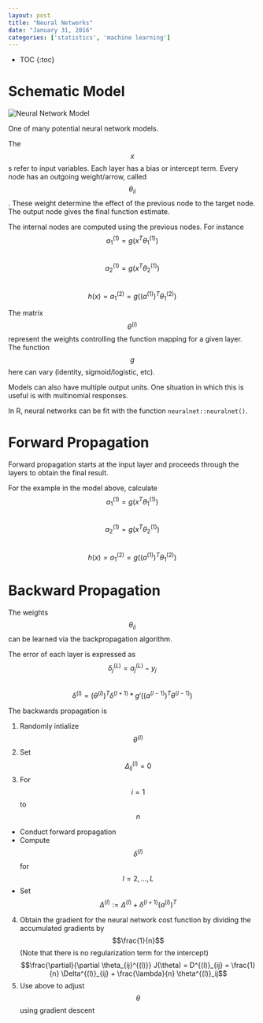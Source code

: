 ```yaml
---
layout: post
title: "Neural Networks"
date: "January 31, 2016"
categories: ['statistics', 'machine learning']
---
```


* TOC
{:toc}



# Schematic Model
![Neural Network Model](http://jnguyen92.github.io/nhuyhoa/figure/images/neural_network_model.png)

One of many potential neural network models.

The $$x$$s refer to input variables. Each layer has a bias or intercept term. Every node has an outgoing weight/arrow, called $$\theta_{ii}$$. These weight determine the effect of the previous node to the target node. The output node gives the final function estimate. 

The internal nodes are computed using the previous nodes. For instance <br>
$$a_1^{(1)} = g(x^T\theta_1^{(1)})$$ <br>
$$a_2^{(1)} = g(x^T\theta_2^{(1)})$$ <br>
$$h(x) = a_1^{(2)} = g((a^{(1)})^T\theta_1^{(2)})$$

The matrix $$\theta^{(i)}$$ represent the weights controlling the function mapping for a given layer. The function $$g$$ here can vary (identity, sigmoid/logistic, etc).

Models can also have multiple output units. One situation in which this is useful is with multinomial responses. 

In R, neural networks can be fit with the function `neuralnet::neuralnet()`.

# Forward Propagation
Forward propagation starts at the input layer and proceeds through the layers to obtain the final result. 

For the example in the model above, calculate <br>
$$a_1^{(1)} = g(x^T\theta_1^{(1)})$$ <br>
$$a_2^{(1)} = g(x^T\theta_2^{(1)})$$<br>
$$h(x) = a_1^{(2)} = g((a^{(1)})^T\theta_1^{(2)})$$

# Backward Propagation
The weights $$\theta_{ii}$$ can be learned via the backpropagation algorithm. 

The error of each layer is expressed as <br>
$$\delta_j^{(L)} = a_j^{(L)} - y_j$$ <br>
$$\delta^{(l)} = (\theta^{(l)})^T \delta^{(l + 1)} *  g'((a^{(l-1)})^T\theta^{(l-1)})$$


The backwards propagation is 

1. Randomly intialize $$\theta^{(l)}$$
2. Set $$\Delta_{ij}^{(l)} = 0$$
3. For $$i = 1$$ to $$n$$
  * Conduct forward propagation
  * Compute $$\delta^{(l)}$$ for $$l = 2, ..., L$$
  * Set $$\Delta^{(l)} := \Delta^{(l)} + \delta^{(l + 1)} (a^{(l)})^T$$
4. Obtain the gradient for the neural network cost function by dividing the accumulated gradients by $$\frac{1}{n}$$ (Note that there is no regularization term for the intercept)
  $$\frac{\partial}{\partial \theta_{ij}^{(l)}} J(\theta) = D^{(l)}_{ij} = \frac{1}{n} \Delta^{(l)}_{ij} + \frac{\lambda}{n} \theta^{(l)}_ij$$
5. Use above to adjust $$\theta$$ using gradient descent


